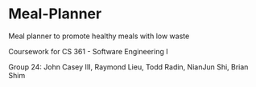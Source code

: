 # Meal-Planner
Meal planner to promote healthy meals with low waste

Coursework for CS 361 - Software Engineering I

Group 24:
John Casey III,
Raymond Lieu,
Todd Radin,
NianJun Shi,
Brian Shim
